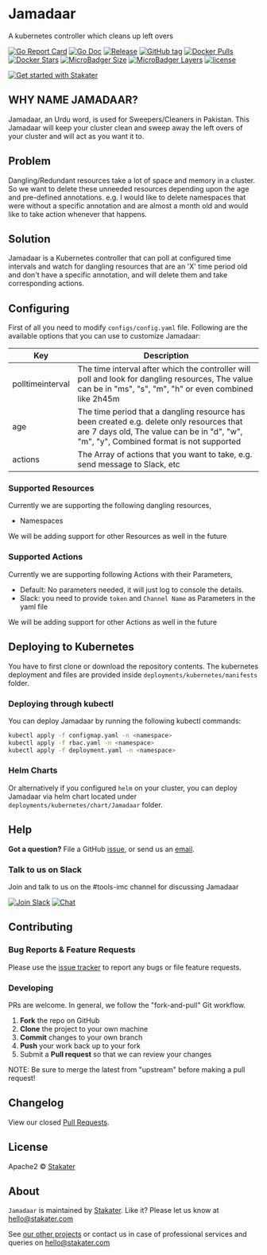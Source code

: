 # Jamadaar
A kubernetes controller which cleans up left overs

[![Go Report Card](https://goreportcard.com/badge/github.com/stakater/jamadaar?style=flat-square)](https://goreportcard.com/report/github.com/stakater/jamadaar)
[![Go Doc](https://img.shields.io/badge/godoc-reference-blue.svg?style=flat-square)](http://godoc.org/github.com/stakater/jamadaar)
[![Release](https://img.shields.io/github/release/stakater/jamadaar.svg?style=flat-square)](https://github.com/stakater/jamadaar/releases/latest)
[![GitHub tag](https://img.shields.io/github/tag/stakater/jamadaar.svg?style=flat-square)](https://github.com/stakater/jamadaar/releases/latest)
[![Docker Pulls](https://img.shields.io/docker/pulls/stakater/jamadaar.svg?style=flat-square)](https://hub.docker.com/r/stakater/jamadaar/)
[![Docker Stars](https://img.shields.io/docker/stars/stakater/jamadaar.svg?style=flat-square)](https://hub.docker.com/r/stakater/jamadaar/)
[![MicroBadger Size](https://img.shields.io/microbadger/image-size/stakater/jamadaar.svg?style=flat-square)](https://microbadger.com/images/stakater/jamadaar)
[![MicroBadger Layers](https://img.shields.io/microbadger/layers/stakater/jamadaar.svg?style=flat-square)](https://microbadger.com/images/stakater/jamadaar)
[![license](https://img.shields.io/github/license/stakater/jamadaar.svg?style=flat-square)](LICENSE)

[![Get started with Stakater](https://stakater.github.io/README/stakater-github-banner.png)](http://stakater.com/?utm_source=Jamadaar&utm_medium=github)


## WHY NAME JAMADAAR?
Jamadaar, an Urdu word, is used for Sweepers/Cleaners in Pakistan. This Jamadaar will keep your cluster clean and sweep away the left overs of your cluster and will act as you want it to.

## Problem
Dangling/Redundant resources take a lot of space and memory in a cluster. So we want to delete these unneeded resources depending upon the age and pre-defined  annotations. e.g. I would like to delete namespaces that were without a specific annotation and are almost a month old and would like to take action whenever that happens.

## Solution

Jamadaar is a Kubernetes controller that can poll at configured time intervals and watch for dangling resources that are an 'X' time period old and don't have a specific annotation, and will delete them and take corresponding actions.

## Configuring

First of all you need to modify `configs/config.yaml` file. Following are the available options that you can use to customize Jamadaar:

| Key                   |Description                                                                    |
|-----------------------|-------------------------------------------------------------------------------|
| polltimeinterval      | The time interval after which the controller will poll and look for dangling resources, The value can be in "ms", "s", "m", "h" or even combined like 2h45m       |
| age        | The time period that a dangling resource  has been created e.g. delete only resources that are 7 days old, The value can be in "d", "w", "m", "y", Combined format is not supported     |
| actions               | The Array of actions that you want to take, e.g. send message to Slack, etc   |

### Supported Resources
Currently we are supporting the following dangling resources,
- Namespaces


We will be adding support for other Resources as well in the future

### Supported Actions
Currently we are supporting following Actions with their Parameters,
- Default: No parameters needed, it will just log to console the details.
- Slack: you need to provide `token` and `Channel Name` as Parameters in the yaml file

We will be adding support for other Actions as well in the future

## Deploying to Kubernetes

You have to first clone or download the repository contents. The kubernetes deployment and files are provided inside `deployments/kubernetes/manifests` folder.

### Deploying through kubectl

You can deploy Jamadaar by running the following kubectl commands:

```bash
kubectl apply -f configmap.yaml -n <namespace>
kubectl apply -f rbac.yaml -n <namespace>
kubectl apply -f deployment.yaml -n <namespace>
```

### Helm Charts

Or alternatively if you configured `helm` on your cluster, you can deploy Jamadaar via helm chart located under `deployments/kubernetes/chart/Jamadaar` folder.

## Help

**Got a question?**
File a GitHub [issue](https://github.com/stakater/Jamadaar/issues), or send us an [email](mailto:stakater@gmail.com).

### Talk to us on Slack
Join and talk to us on the #tools-imc channel for discussing Jamadaar

[![Join Slack](https://stakater.github.io/README/stakater-join-slack-btn.png)](https://stakater-slack.herokuapp.com/)
[![Chat](https://stakater.github.io/README/stakater-chat-btn.png)](https://stakater.slack.com/messages/CA66MMYSE/)

## Contributing

### Bug Reports & Feature Requests

Please use the [issue tracker](https://github.com/stakater/Jamadaar/issues) to report any bugs or file feature requests.

### Developing

PRs are welcome. In general, we follow the "fork-and-pull" Git workflow.

 1. **Fork** the repo on GitHub
 2. **Clone** the project to your own machine
 3. **Commit** changes to your own branch
 4. **Push** your work back up to your fork
 5. Submit a **Pull request** so that we can review your changes

NOTE: Be sure to merge the latest from "upstream" before making a pull request!

## Changelog

View our closed [Pull Requests](https://github.com/stakater/Jamadaar/pulls?q=is%3Apr+is%3Aclosed).

## License

Apache2 © [Stakater](http://stakater.com)

## About

`Jamadaar` is maintained by [Stakater][website]. Like it? Please let us know at <hello@stakater.com>

See [our other projects][community]
or contact us in case of professional services and queries on <hello@stakater.com>

  [website]: http://stakater.com/
  [community]: https://github.com/stakater/
